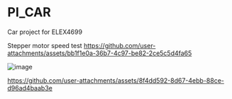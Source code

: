 # PI_CAR
Car project for ELEX4699


Stepper motor speed test
https://github.com/user-attachments/assets/bb1f1e0a-36b7-4c97-be82-2ce5c5d4fa65

![image](https://github.com/user-attachments/assets/b7cb92f6-32fb-433c-9662-82a1a75b76db)

https://github.com/user-attachments/assets/8f4dd592-8d67-4ebb-88ce-d96ad4baab3e


